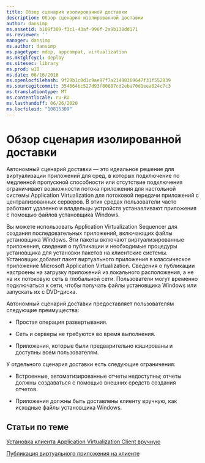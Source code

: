 ```yaml
---
title: Обзор сценария изолированной доставки
description: Обзор сценария изолированной доставки
author: dansimp
ms.assetid: b109f309-f3c1-43af-996f-2a9b138dd171
ms.reviewer: ''
manager: dansimp
ms.author: dansimp
ms.pagetype: mdop, appcompat, virtualization
ms.mktglfcycl: deploy
ms.sitesec: library
ms.prod: w10
ms.date: 06/16/2016
ms.openlocfilehash: 9f29b1c8d1c9ae97f7a21498369647f31f552839
ms.sourcegitcommit: 354664bc527d93f80687cd2eba70d1eea024c7c3
ms.translationtype: MT
ms.contentlocale: ru-RU
ms.lasthandoff: 06/26/2020
ms.locfileid: "10815309"
---
```

# Обзор сценария изолированной доставки


Автономный сценарий доставки — это идеальное решение для виртуализации приложений для сред, в которых подключение по медленной пропускной способности или отсутствие подключения ограничивает возможности потока приложения для настольной системы Application Virtualization для потоковой передачи приложений с централизованных серверов. В этих средах пользователи часто работают удаленно и владельцы устройств устанавливают приложения с помощью файлов установщика Windows.

Вы можете использовать Application Virtualization Sequencer для создания последовательных приложений, включающих файлы установщика Windows. Эти пакеты включают виртуализированные приложения, сведения о публикации и необходимые процедуры установщика для установки пакетов на клиентские системы. Установщик добавит пакет виртуального приложения в классическое приложение Microsoft Application Virtualization. Сведения о публикации настроены на загрузку приложений из локального расположения, а не на их потоковую сеть в глобальной сети. Пользователи могут временно подключаться к сети, чтобы получать файлы установщика Windows или запускать их с DVD-диска.

Автономный сценарий доставки предоставляет пользователям следующие преимущества:

-   Простая операция развертывания.

-   Сеть и серверы не требуются во время выполнения.

-   Приложения, которые были предварительно кэшированы и доступны всем пользователям.

У отдельного сценария доставки есть следующие ограничения:

-   Встроенные, автоматизированные отчеты недоступны; отчеты должны создаваться с помощью внешних средств создания отчетов.

-   Приложения должны быть доставлены клиенту вручную, как исходные файлы установщика Windows.

## Статьи по теме


[Установка клиента Application Virtualization Client вручную](how-to-manually-install-the-application-virtualization-client.md)

[Публикация виртуального приложения на клиенте](how-to-publish-a-virtual-application-on-the-client.md)

 

 





